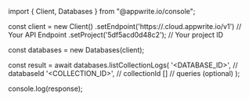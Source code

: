 import { Client, Databases } from "@appwrite.io/console";

const client = new Client()
    .setEndpoint('https://<REGION>.cloud.appwrite.io/v1') // Your API Endpoint
    .setProject('5df5acd0d48c2'); // Your project ID

const databases = new Databases(client);

const result = await databases.listCollectionLogs(
    '<DATABASE_ID>', // databaseId
    '<COLLECTION_ID>', // collectionId
    [] // queries (optional)
);

console.log(response);
